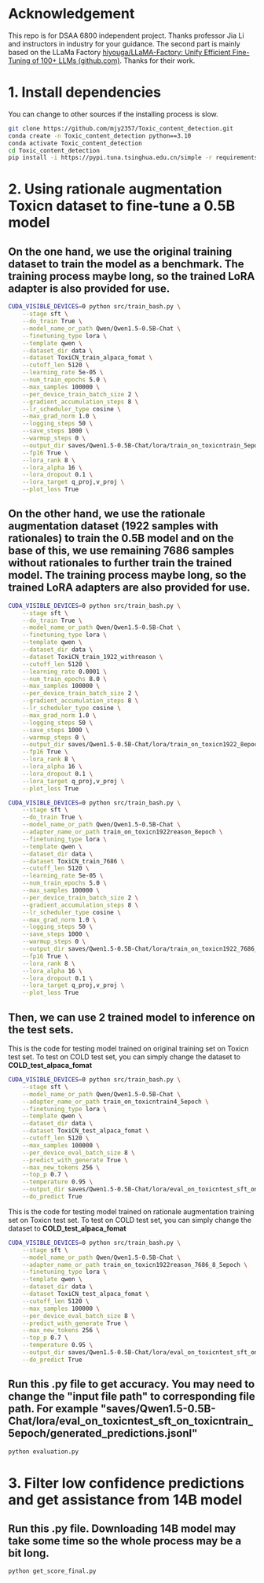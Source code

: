 # Acknowledgement

This repo is  for DSAA 6800 independent project. Thanks professor Jia Li and instructors in industry for your guidance. The second part is mainly based on the LLaMa Factory [hiyouga/LLaMA-Factory: Unify Efficient Fine-Tuning of 100+ LLMs (github.com)](https://github.com/hiyouga/LLaMA-Factory). Thanks for their work.

# 1. Install dependencies
You can change to other sources if the installing process is slow.

```bash
git clone https://github.com/mjy2357/Toxic_content_detection.git
conda create -n Toxic_content_detection python==3.10
conda activate Toxic_content_detection
cd Toxic_content_detection
pip install -i https://pypi.tuna.tsinghua.edu.cn/simple -r requirements.txt
```

# 2. Using rationale augmentation Toxicn dataset to fine-tune a 0.5B model

## On the one hand, we use the original training dataset to train the model as a benchmark. The training process maybe long, so the trained LoRA adapter is also provided for use. 

```bash
CUDA_VISIBLE_DEVICES=0 python src/train_bash.py \
    --stage sft \
    --do_train True \
    --model_name_or_path Qwen/Qwen1.5-0.5B-Chat \
    --finetuning_type lora \
    --template qwen \
    --dataset_dir data \
    --dataset ToxiCN_train_alpaca_fomat \
    --cutoff_len 5120 \
    --learning_rate 5e-05 \
    --num_train_epochs 5.0 \
    --max_samples 100000 \
    --per_device_train_batch_size 2 \
    --gradient_accumulation_steps 8 \
    --lr_scheduler_type cosine \
    --max_grad_norm 1.0 \
    --logging_steps 50 \
    --save_steps 1000 \
    --warmup_steps 0 \
    --output_dir saves/Qwen1.5-0.5B-Chat/lora/train_on_toxicntrain_5epoch_1 \
    --fp16 True \
    --lora_rank 8 \
    --lora_alpha 16 \
    --lora_dropout 0.1 \
    --lora_target q_proj,v_proj \
    --plot_loss True
```

## On the other hand, we use the rationale augmentation dataset (1922 samples with rationales) to train the 0.5B model and on the base of this, we use remaining 7686 samples without rationales to further train the trained model. The training process maybe long, so the trained LoRA adapters are also provided for use. 

```bash
CUDA_VISIBLE_DEVICES=0 python src/train_bash.py \
    --stage sft \
    --do_train True \
    --model_name_or_path Qwen/Qwen1.5-0.5B-Chat \
    --finetuning_type lora \
    --template qwen \
    --dataset_dir data \
    --dataset ToxiCN_train_1922_withreason \
    --cutoff_len 5120 \
    --learning_rate 0.0001 \
    --num_train_epochs 8.0 \
    --max_samples 100000 \
    --per_device_train_batch_size 2 \
    --gradient_accumulation_steps 8 \
    --lr_scheduler_type cosine \
    --max_grad_norm 1.0 \
    --logging_steps 50 \
    --save_steps 1000 \
    --warmup_steps 0 \
    --output_dir saves/Qwen1.5-0.5B-Chat/lora/train_on_toxicn1922_8epoch_1 \
    --fp16 True \
    --lora_rank 8 \
    --lora_alpha 16 \
    --lora_dropout 0.1 \
    --lora_target q_proj,v_proj \
    --plot_loss True
```

```bash
CUDA_VISIBLE_DEVICES=0 python src/train_bash.py \
    --stage sft \
    --do_train True \
    --model_name_or_path Qwen/Qwen1.5-0.5B-Chat \
    --adapter_name_or_path train_on_toxicn1922reason_8epoch \
    --finetuning_type lora \
    --template qwen \
    --dataset_dir data \
    --dataset ToxiCN_train_7686 \
    --cutoff_len 5120 \
    --learning_rate 5e-05 \
    --num_train_epochs 5.0 \
    --max_samples 100000 \
    --per_device_train_batch_size 2 \
    --gradient_accumulation_steps 8 \
    --lr_scheduler_type cosine \
    --max_grad_norm 1.0 \
    --logging_steps 50 \
    --save_steps 1000 \
    --warmup_steps 0 \
    --output_dir saves/Qwen1.5-0.5B-Chat/lora/train_on_toxicn1922_7686_8_5epoch_1 \
    --fp16 True \
    --lora_rank 8 \
    --lora_alpha 16 \
    --lora_dropout 0.1 \
    --lora_target q_proj,v_proj \
    --plot_loss True 
```

## Then, we can use 2 trained model to inference on the test sets.

This is the code for testing model trained on original training set on Toxicn test set. To test on COLD test set, you can simply change the dataset to **COLD_test_alpaca_fomat**

```bash
CUDA_VISIBLE_DEVICES=0 python src/train_bash.py \
    --stage sft \
    --model_name_or_path Qwen/Qwen1.5-0.5B-Chat \
    --adapter_name_or_path train_on_toxicntrain4_5epoch \
    --finetuning_type lora \
    --template qwen \
    --dataset_dir data \
    --dataset ToxiCN_test_alpaca_fomat \
    --cutoff_len 5120 \
    --max_samples 100000 \
    --per_device_eval_batch_size 8 \
    --predict_with_generate True \
    --max_new_tokens 256 \
    --top_p 0.7 \
    --temperature 0.95 \
    --output_dir saves/Qwen1.5-0.5B-Chat/lora/eval_on_toxicntest_sft_on_toxicntrain_5epoch \
    --do_predict True 
```
This is the code for testing model trained on rationale augmentation training set on Toxicn test set. To test on COLD test set, you can simply change the dataset to **COLD_test_alpaca_fomat**

```bash
CUDA_VISIBLE_DEVICES=0 python src/train_bash.py \
    --stage sft \
    --model_name_or_path Qwen/Qwen1.5-0.5B-Chat \
    --adapter_name_or_path train_on_toxicn1922reason_7686_8_5epoch \
    --finetuning_type lora \
    --template qwen \
    --dataset_dir data \
    --dataset ToxiCN_test_alpaca_fomat \
    --cutoff_len 5120 \
    --max_samples 100000 \
    --per_device_eval_batch_size 8 \
    --predict_with_generate True \
    --max_new_tokens 256 \
    --top_p 0.7 \
    --temperature 0.95 \
    --output_dir saves/Qwen1.5-0.5B-Chat/lora/eval_on_toxicntest_sft_on_toxicntrain1922reason_7686_8_5epoch \
    --do_predict True 
```
## Run this .py file to get accuracy. You may need to change the "input file path" to corresponding file path. For example "saves/Qwen1.5-0.5B-Chat/lora/eval_on_toxicntest_sft_on_toxicntrain_5epoch/generated_predictions.jsonl"
```bash
python evaluation.py
```

# 3. Filter low confidence predictions and get assistance from 14B model

## Run this .py file. Downloading 14B model may take some time so the whole process may be a bit long. 
```bash
python get_score_final.py
```

